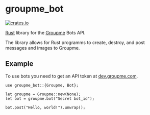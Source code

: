 # groupme_bot

[![crates.io](https://img.shields.io/crates/v/groupme_bot.svg)](https://crates.io/crates/groupme_bot)

[Rust](https://www.rust-lang.org/) library for the [Groupme](https://groupme.com) Bots API.

The library allows for Rust programms to create, destroy, and post messages
and images to Groupme.

## Example

To use bots you need to get an API token at [dev.groupme.com](https://dev.groupme.com/).

```
use groupme_bot::{Groupme, Bot};

let groupme = Groupme::new(None);
let bot = groupme.bot("Secret bot_id");

bot.post("Hello, world!").unwrap();
```
